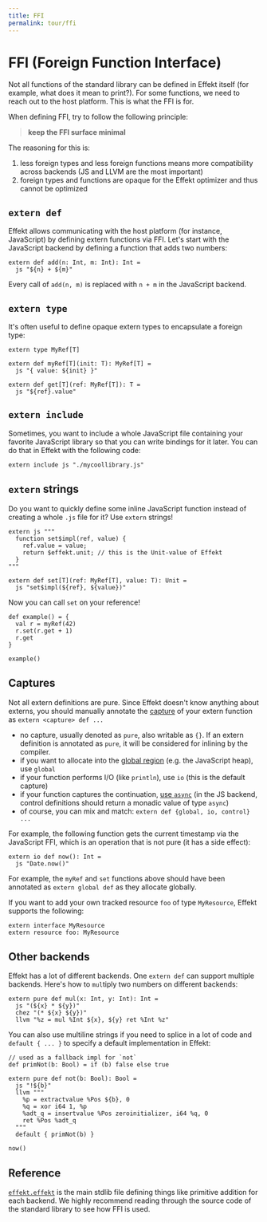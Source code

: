 ```yaml
---
title: FFI
permalink: tour/ffi
---
```


# FFI (Foreign Function Interface)

Not all functions of the standard library can be defined in Effekt itself (for example, what does it mean to print?).
For some functions, we need to reach out to the host platform. This is what the FFI is for.

When defining FFI, try to follow the following principle:

> **keep the FFI surface minimal**

The reasoning for this is:

1. less foreign types and less foreign functions means more compatibility across backends (JS and LLVM are the most important)
2. foreign types and functions are opaque for the Effekt optimizer and thus cannot be optimized

## `extern def`

Effekt allows communicating with the host platform (for instance, JavaScript) by defining extern functions via FFI.
Let's start with the JavaScript backend by defining a function that adds two numbers:

```
extern def add(n: Int, m: Int): Int =
  js "${n} + ${m}"
```

Every call of `add(n, m)` is replaced with `n + m` in the JavaScript backend.

## `extern type`

It's often useful to define opaque extern types to encapsulate a foreign type:

```
extern type MyRef[T]

extern def myRef[T](init: T): MyRef[T] =
  js "{ value: ${init} }"

extern def get[T](ref: MyRef[T]): T =
  js "${ref}.value"
```

## `extern include`

Sometimes, you want to include a whole JavaScript file containing your favorite JavaScript library
so that you can write bindings for it later.
You can do that in Effekt with the following code:

```effekt:sketch
extern include js "./mycoollibrary.js"
```

## `extern` strings

Do you want to quickly define some inline JavaScript function instead of creating a whole `.js` file for it?
Use `extern` strings!

```
extern js """
  function set$impl(ref, value) {
    ref.value = value;
    return $effekt.unit; // this is the Unit-value of Effekt
  }
"""

extern def set[T](ref: MyRef[T], value: T): Unit =
  js "set$impl(${ref}, ${value})"
```

Now you can call `set` on your reference!
```
def example() = {
  val r = myRef(42)
  r.set(r.get + 1)
  r.get
}
```
```effekt:repl
example()
```

## Captures

Not all extern definitions are pure.
Since Effekt doesn't know anything about externs, you should manually annotate the [capture](./captures) of your extern function as `extern <capture> def ...`

- no capture, usually denoted as `pure`, also writable as `{}`. If an extern definition is annotated as `pure`, it will be considered for inlining by the compiler.
- if you want to allocate into the [global region](./regions) (e.g. the JavaScript heap), use `global`
- if your function performs I/O (like `println`), use `io` (this is the default capture)
- if your function captures the continuation, [use `async`](./io) (in the JS backend, control definitions should return a monadic value of type `async`)
- of course, you can mix and match: `extern def {global, io, control} ...`

For example, the following function gets the current timestamp via the JavaScript FFI, which is an operation that is not pure (it has a side effect):

```
extern io def now(): Int =
  js "Date.now()"
```

For example, the `myRef` and `set` functions above should have been annotated as `extern global def` as they allocate globally.

If you want to add your own tracked resource `foo` of type `MyResource`, Effekt supports the following:

```
extern interface MyResource
extern resource foo: MyResource
```

## Other backends

Effekt has a lot of different backends. One `extern def` can support multiple backends.
Here's how to `mul`tiply two numbers on different backends:

```
extern pure def mul(x: Int, y: Int): Int =
  js "(${x} * ${y})"
  chez "(* ${x} ${y})"
  llvm "%z = mul %Int ${x}, ${y} ret %Int %z"
```

You can also use multiline strings if you need to splice in a lot of code and `default { ... }` to specify a default implementation in Effekt:

```
// used as a fallback impl for `not`
def primNot(b: Bool) = if (b) false else true

extern pure def not(b: Bool): Bool =
  js "!${b}"
  llvm """
    %p = extractvalue %Pos ${b}, 0
    %q = xor i64 1, %p
    %adt_q = insertvalue %Pos zeroinitializer, i64 %q, 0
    ret %Pos %adt_q
  """
  default { primNot(b) }
```

```effekt:repl
now()
```

## Reference

[`effekt.effekt`](https://github.com/effekt-lang/effekt/blob/master/libraries/common/effekt.effekt) is the main stdlib file defining things like primitive addition for each backend.
We highly recommend reading through the source code of the standard library to see how FFI is used.
